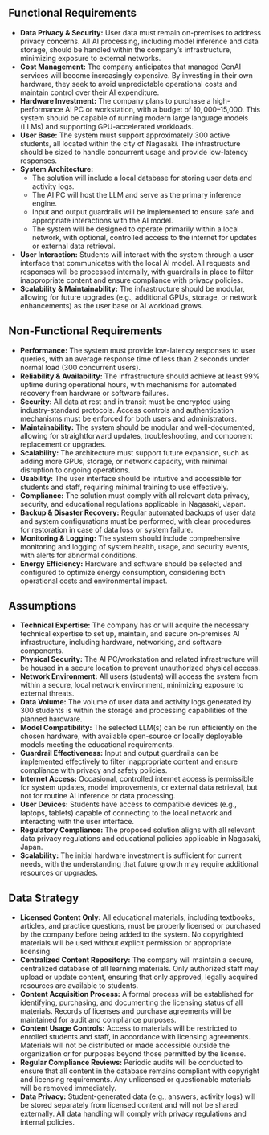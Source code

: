 ## Functional Requirements
- **Data Privacy & Security:** User data must remain on-premises to address privacy concerns. All AI processing, including model inference and data storage, should be handled within the company’s infrastructure, minimizing exposure to external networks.
- **Cost Management:** The company anticipates that managed GenAI services will become increasingly expensive. By investing in their own hardware, they seek to avoid unpredictable operational costs and maintain control over their AI expenditure.
- **Hardware Investment:** The company plans to purchase a high-performance AI PC or workstation, with a budget of $10,000–$15,000. This system should be capable of running modern large language models (LLMs) and supporting GPU-accelerated workloads.
- **User Base:** The system must support approximately 300 active students, all located within the city of Nagasaki. The infrastructure should be sized to handle concurrent usage and provide low-latency responses.
- **System Architecture:** 
    - The solution will include a local database for storing user data and activity logs.
    - The AI PC will host the LLM and serve as the primary inference engine.
    - Input and output guardrails will be implemented to ensure safe and appropriate interactions with the AI model.
    - The system will be designed to operate primarily within a local network, with optional, controlled access to the internet for updates or external data retrieval.
- **User Interaction:** Students will interact with the system through a user interface that communicates with the local AI model. All requests and responses will be processed internally, with guardrails in place to filter inappropriate content and ensure compliance with privacy policies.
- **Scalability & Maintainability:** The infrastructure should be modular, allowing for future upgrades (e.g., additional GPUs, storage, or network enhancements) as the user base or AI workload grows.

## Non-Functional Requirements
- **Performance:** The system must provide low-latency responses to user queries, with an average response time of less than 2 seconds under normal load (300 concurrent users).
- **Reliability & Availability:** The infrastructure should achieve at least 99% uptime during operational hours, with mechanisms for automated recovery from hardware or software failures.
- **Security:** All data at rest and in transit must be encrypted using industry-standard protocols. Access controls and authentication mechanisms must be enforced for both users and administrators.
- **Maintainability:** The system should be modular and well-documented, allowing for straightforward updates, troubleshooting, and component replacement or upgrades.
- **Scalability:** The architecture must support future expansion, such as adding more GPUs, storage, or network capacity, with minimal disruption to ongoing operations.
- **Usability:** The user interface should be intuitive and accessible for students and staff, requiring minimal training to use effectively.
- **Compliance:** The solution must comply with all relevant data privacy, security, and educational regulations applicable in Nagasaki, Japan.
- **Backup & Disaster Recovery:** Regular automated backups of user data and system configurations must be performed, with clear procedures for restoration in case of data loss or system failure.
- **Monitoring & Logging:** The system should include comprehensive monitoring and logging of system health, usage, and security events, with alerts for abnormal conditions.
- **Energy Efficiency:** Hardware and software should be selected and configured to optimize energy consumption, considering both operational costs and environmental impact.

## Assumptions
- **Technical Expertise:** The company has or will acquire the necessary technical expertise to set up, maintain, and secure on-premises AI infrastructure, including hardware, networking, and software components.
- **Physical Security:** The AI PC/workstation and related infrastructure will be housed in a secure location to prevent unauthorized physical access.
- **Network Environment:** All users (students) will access the system from within a secure, local network environment, minimizing exposure to external threats.
- **Data Volume:** The volume of user data and activity logs generated by 300 students is within the storage and processing capabilities of the planned hardware.
- **Model Compatibility:** The selected LLM(s) can be run efficiently on the chosen hardware, with available open-source or locally deployable models meeting the educational requirements.
- **Guardrail Effectiveness:** Input and output guardrails can be implemented effectively to filter inappropriate content and ensure compliance with privacy and safety policies.
- **Internet Access:** Occasional, controlled internet access is permissible for system updates, model improvements, or external data retrieval, but not for routine AI inference or data processing.
- **User Devices:** Students have access to compatible devices (e.g., laptops, tablets) capable of connecting to the local network and interacting with the user interface.
- **Regulatory Compliance:** The proposed solution aligns with all relevant data privacy regulations and educational policies applicable in Nagasaki, Japan.
- **Scalability:** The initial hardware investment is sufficient for current needs, with the understanding that future growth may require additional resources or upgrades.

## Data Strategy
- **Licensed Content Only:** All educational materials, including textbooks, articles, and practice questions, must be properly licensed or purchased by the company before being added to the system. No copyrighted materials will be used without explicit permission or appropriate licensing.
- **Centralized Content Repository:** The company will maintain a secure, centralized database of all learning materials. Only authorized staff may upload or update content, ensuring that only approved, legally acquired resources are available to students.
- **Content Acquisition Process:** A formal process will be established for identifying, purchasing, and documenting the licensing status of all materials. Records of licenses and purchase agreements will be maintained for audit and compliance purposes.
- **Content Usage Controls:** Access to materials will be restricted to enrolled students and staff, in accordance with licensing agreements. Materials will not be distributed or made accessible outside the organization or for purposes beyond those permitted by the license.
- **Regular Compliance Reviews:** Periodic audits will be conducted to ensure that all content in the database remains compliant with copyright and licensing requirements. Any unlicensed or questionable materials will be removed immediately.
- **Data Privacy:** Student-generated data (e.g., answers, activity logs) will be stored separately from licensed content and will not be shared externally. All data handling will comply with privacy regulations and internal policies.

